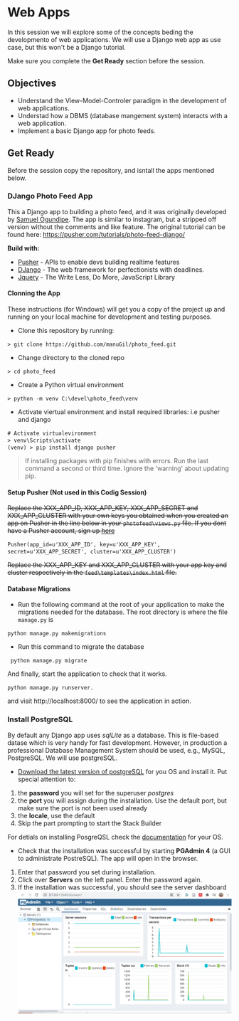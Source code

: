 
# Web Apps

In this session we will explore some of the concepts beding the developmento of web applications. We will use a Django web app as use case, but this won't be a Django tutorial.

Make sure you complete the **Get Ready** section before the session.

## Objectives
- Understand the View-Model-Controler paradigm in the development of web applications.
- Understad how a DBMS (database mangement system) interacts with a web application.
- Implement a basic Django app for photo feeds.

## Get Ready

Before the session copy the repository, and isntall the apps mentioned below.

### DJango Photo Feed App

This a Django app to  building a photo feed, and it was originally developed by [Samuel Ogundipe](https://github.com/samuelayo). The app is similar to instagram, but a stripped off version without the comments and like feature. The original tutorial can be found here: [https://pusher.com/tutorials/photo-feed-django/ ](https://pusher.com/tutorials/photo-feed-django/) 

**Build with:**
* [Pusher](https://pusher.com/) - APIs to enable devs building realtime features
* [DJango](https://docs.djangoproject.com/) - The web framework for perfectionists with deadlines. 
* [Jquery](https://jquery.com/) - The Write Less, Do More, JavaScript Library

#### Clonning the App

These instructions (for Windows) will get you a copy of the project up and running on your local machine for development and testing purposes. 

- Clone this repository by running: 
```shell
> git clone https://github.com/manuGil/photo_feed.git
```
- Change directory to the cloned repo
```shell
> cd photo_feed
```
- Create a Python virtual environment
```shell
> python -m venv C:\devel\photo_feed\venv
```
- Activate viertual environment and install required libraries: i.e pusher and django
```shell
# Activate virtualevironment
> venv\Scripts\activate 
(venv) > pip install django pusher
```
> If installing packages with pip finishes with errors. Run the last command a second or third time. Ignore the 'warning' about updating pip.

#### Setup Pusher (Not used in this Codig Session)

~~Replace the XXX_APP_ID, XXX_APP_KEY, XXX_APP_SECRET and XXX_APP_CLUSTER with your own keys you obtained when you created an app on Pusher in the line below in your `photofeed\views.py` file. If you dont have a Pusher account, sign up [here](Https://pusher.com)~~

```
Pusher(app_id=u'XXX_APP_ID', key=u'XXX_APP_KEY', secret=u'XXX_APP_SECRET', cluster=u'XXX_APP_CLUSTER')
```
~~Replace the XXX_APP_KEY and XXX_APP_CLUSTER with your app key and cluster respectively in the `feed\templates\index.html` file.~~

#### Database Migrations
 - Run the following command at the root of your application to  make the migrations needed for the database. The root directory is where the file `manage.py` is
 
 ```shell
 python manage.py makemigrations
 ```
 
 - Run this command to migrate the database
 
 ```shell
  python manage.py migrate
 ```

And finally, start the application to check that it works.

```
python manage.py runserver.
```
and visit http://localhost:8000/ to see the application in action.

### Install PostgreSQL

By default any Django app uses *sqlLite* as a database. This is file-based datase which is very handy for fast development. However, in production a professional Database Management System should be used, e.g., MySQL, PostgreSQL. We will use postgreSQL.

- [Download the latest version of postgreSQL](https://www.enterprisedb.com/downloads/postgres-postgresql-downloads) for you OS and install it. Put special attention to:
1. the **password** you will set for the superuser *postgres*
2. the **port** you will assign during the installation. Use the default port, but make sure the port is not been used already
3. the **locale**, use the default
4. Skip the part prompting to start the Stack Builder

For detials on installing PosgreQSL check the [documentation](https://www.postgresql.org/download/) for your OS.

- Check that the installation was successful by starting **PGAdmin 4** (a GUI to administrate PostreSQL). The app will open in the browser.
1. Enter that password you set during installation.
2. Click over **Servers** on the left panel. Enter the password again.
3. If the installation was successful, you should see the server dashboard
![pgadming dashboad](feed/static/img/pgadmin.png)


